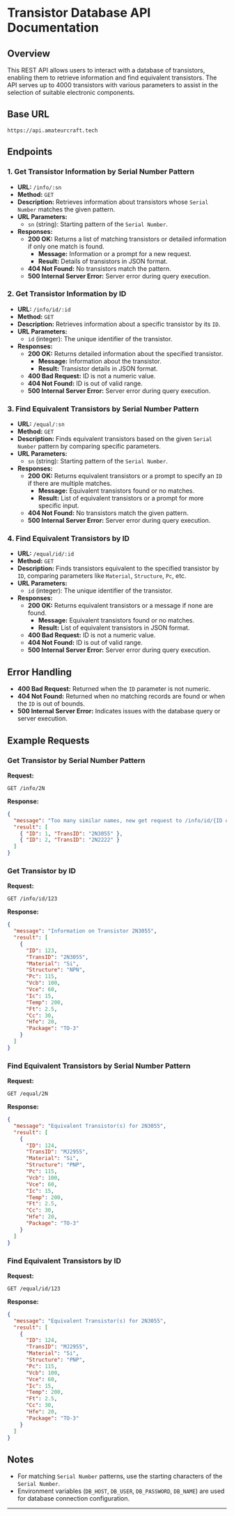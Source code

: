 # Transistor Database API Documentation

## Overview

This REST API allows users to interact with a database of transistors, enabling them to retrieve information and find equivalent transistors. The API serves up to 4000 transistors with various parameters to assist in the selection of suitable electronic components.

## Base URL

`https://api.amateurcraft.tech`

## Endpoints

### 1. **Get Transistor Information by Serial Number Pattern**
- **URL:** `/info/:sn`
- **Method:** `GET`
- **Description:** Retrieves information about transistors whose `Serial Number` matches the given pattern.
- **URL Parameters:**
  - `sn` (string): Starting pattern of the `Serial Number`.
- **Responses:**
  - **200 OK:** Returns a list of matching transistors or detailed information if only one match is found.
    - **Message:** Information or a prompt for a new request.
    - **Result:** Details of transistors in JSON format.
  - **404 Not Found:** No transistors match the pattern.
  - **500 Internal Server Error:** Server error during query execution.

### 2. **Get Transistor Information by ID**
- **URL:** `/info/id/:id`
- **Method:** `GET`
- **Description:** Retrieves information about a specific transistor by its `ID`.
- **URL Parameters:**
  - `id` (integer): The unique identifier of the transistor.
- **Responses:**
  - **200 OK:** Returns detailed information about the specified transistor.
    - **Message:** Information about the transistor.
    - **Result:** Transistor details in JSON format.
  - **400 Bad Request:** ID is not a numeric value.
  - **404 Not Found:** ID is out of valid range.
  - **500 Internal Server Error:** Server error during query execution.

### 3. **Find Equivalent Transistors by Serial Number Pattern**
- **URL:** `/equal/:sn`
- **Method:** `GET`
- **Description:** Finds equivalent transistors based on the given `Serial Number` pattern by comparing specific parameters.
- **URL Parameters:**
  - `sn` (string): Starting pattern of the `Serial Number`.
- **Responses:**
  - **200 OK:** Returns equivalent transistors or a prompt to specify an `ID` if there are multiple matches.
    - **Message:** Equivalent transistors found or no matches.
    - **Result:** List of equivalent transistors or a prompt for more specific input.
  - **404 Not Found:** No transistors match the given pattern.
  - **500 Internal Server Error:** Server error during query execution.

### 4. **Find Equivalent Transistors by ID**
- **URL:** `/equal/id/:id`
- **Method:** `GET`
- **Description:** Finds transistors equivalent to the specified transistor by `ID`, comparing parameters like `Material`, `Structure`, `Pc`, etc.
- **URL Parameters:**
  - `id` (integer): The unique identifier of the transistor.
- **Responses:**
  - **200 OK:** Returns equivalent transistors or a message if none are found.
    - **Message:** Equivalent transistors found or no matches.
    - **Result:** List of equivalent transistors in JSON format.
  - **400 Bad Request:** ID is not a numeric value.
  - **404 Not Found:** ID is out of valid range.
  - **500 Internal Server Error:** Server error during query execution.

## Error Handling

- **400 Bad Request:** Returned when the `ID` parameter is not numeric.
- **404 Not Found:** Returned when no matching records are found or when the `ID` is out of bounds.
- **500 Internal Server Error:** Indicates issues with the database query or server execution.

## Example Requests

### Get Transistor by Serial Number Pattern
**Request:**
```http
GET /info/2N
```
**Response:**
```json
{
  "message": "Too many similar names, new get request to /info/id/{ID of Specific Transistor}",
  "result": [
    { "ID": 1, "TransID": "2N3055" },
    { "ID": 2, "TransID": "2N2222" }
  ]
}
```

### Get Transistor by ID
**Request:**
```http
GET /info/id/123
```
**Response:**
```json
{
  "message": "Information on Transistor 2N3055",
  "result": [
    {
      "ID": 123,
      "TransID": "2N3055",
      "Material": "Si",
      "Structure": "NPN",
      "Pc": 115,
      "Vcb": 100,
      "Vce": 60,
      "Ic": 15,
      "Temp": 200,
      "Ft": 2.5,
      "Cc": 30,
      "Hfe": 20,
      "Package": "TO-3"
    }
  ]
}
```

### Find Equivalent Transistors by Serial Number Pattern
**Request:**
```http
GET /equal/2N
```
**Response:**
```json
{
  "message": "Equivalent Transistor(s) for 2N3055",
  "result": [
    {
      "ID": 124,
      "TransID": "MJ2955",
      "Material": "Si",
      "Structure": "PNP",
      "Pc": 115,
      "Vcb": 100,
      "Vce": 60,
      "Ic": 15,
      "Temp": 200,
      "Ft": 2.5,
      "Cc": 30,
      "Hfe": 20,
      "Package": "TO-3"
    }
  ]
}
```

### Find Equivalent Transistors by ID
**Request:**
```http
GET /equal/id/123
```
**Response:**
```json
{
  "message": "Equivalent Transistor(s) for 2N3055",
  "result": [
    {
      "ID": 124,
      "TransID": "MJ2955",
      "Material": "Si",
      "Structure": "PNP",
      "Pc": 115,
      "Vcb": 100,
      "Vce": 60,
      "Ic": 15,
      "Temp": 200,
      "Ft": 2.5,
      "Cc": 30,
      "Hfe": 20,
      "Package": "TO-3"
    }
  ]
}
```

## Notes

- For matching `Serial Number` patterns, use the starting characters of the `Serial Number`.
- Environment variables (`DB_HOST`, `DB_USER`, `DB_PASSWORD`, `DB_NAME`) are used for database connection configuration.

--- 
